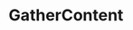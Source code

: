 ---
title: GatherContent
intro: Unify content creation, workflow, and collaboration.
linkurl: https://gathercontent.com
category:
- Collaboration
- Content strategy
logo: "gathercontent.png"
---